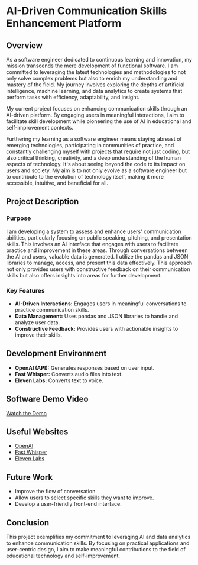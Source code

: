 # AI-Driven Communication Skills Enhancement Platform

## Overview

As a software engineer dedicated to continuous learning and innovation, my mission transcends the mere development of functional software. I am committed to leveraging the latest technologies and methodologies to not only solve complex problems but also to enrich my understanding and mastery of the field. My journey involves exploring the depths of artificial intelligence, machine learning, and data analytics to create systems that perform tasks with efficiency, adaptability, and insight.

My current project focuses on enhancing communication skills through an AI-driven platform. By engaging users in meaningful interactions, I aim to facilitate skill development while pioneering the use of AI in educational and self-improvement contexts.

Furthering my learning as a software engineer means staying abreast of emerging technologies, participating in communities of practice, and constantly challenging myself with projects that require not just coding, but also critical thinking, creativity, and a deep understanding of the human aspects of technology. It's about seeing beyond the code to its impact on users and society. My aim is to not only evolve as a software engineer but to contribute to the evolution of technology itself, making it more accessible, intuitive, and beneficial for all.

## Project Description

### Purpose

I am developing a system to assess and enhance users' communication abilities, particularly focusing on public speaking, pitching, and presentation skills. This involves an AI interface that engages with users to facilitate practice and improvement in these areas. Through conversations between the AI and users, valuable data is generated. I utilize the pandas and JSON libraries to manage, access, and present this data effectively. This approach not only provides users with constructive feedback on their communication skills but also offers insights into areas for further development.

### Key Features

- **AI-Driven Interactions:** Engages users in meaningful conversations to practice communication skills.
- **Data Management:** Uses pandas and JSON libraries to handle and analyze user data.
- **Constructive Feedback:** Provides users with actionable insights to improve their skills.

## Development Environment

- **OpenAI (API):** Generates responses based on user input.
- **Fast Whisper:** Converts audio files into text.
- **Eleven Labs:** Converts text to voice.

## Software Demo Video

[Watch the Demo](https://youtu.be/IF10e8Y-hGk)

## Useful Websites

- [OpenAI](https://platform.openai.com/docs/introduction)
- [Fast Whisper](https://github.com/SYSTRAN/faster-whisper)
- [Eleven Labs](https://elevenlabs.io)

## Future Work

- Improve the flow of conversation.
- Allow users to select specific skills they want to improve.
- Develop a user-friendly front-end interface.

## Conclusion

This project exemplifies my commitment to leveraging AI and data analytics to enhance communication skills. By focusing on practical applications and user-centric design, I aim to make meaningful contributions to the field of educational technology and self-improvement.
